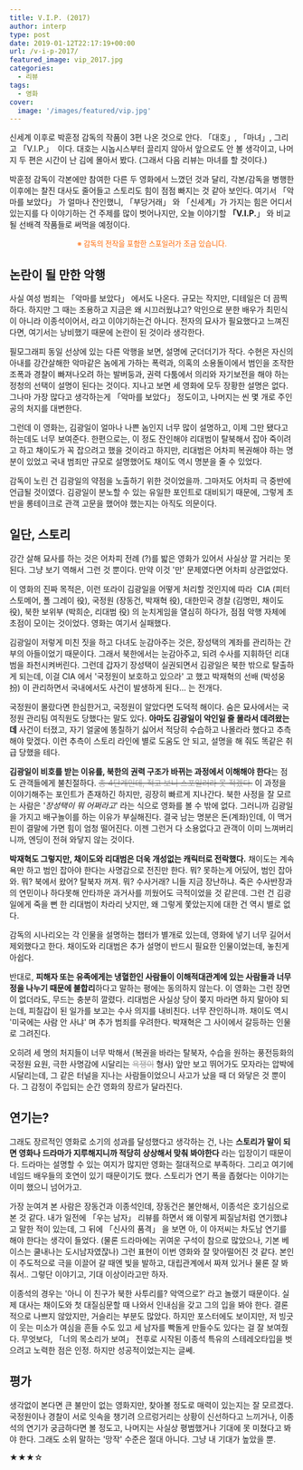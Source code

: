```yaml
---
title: V.I.P. (2017)
author: interp
type: post
date: 2019-01-12T22:17:19+00:00
url: /v-i-p-2017/
featured_image: vip_2017.jpg
categories:
  - 리뷰
tags:
  - 영화
cover:
  image: '/images/featured/vip.jpg'
---
```

신세계 이후로 박훈정 감독의 작품이 3편 나온 것으로 안다. 「대호」, 「마녀」, 그리고 「V.I.P.」  이다. 대호는 시놉시스부터 끌리지 않아서 앞으로도 안 볼 생각이고, 나머지 두 편은 시간이 난 김에 몰아서 봤다. (그래서 다음 리뷰는 마녀를 할 것이다.)

박훈정 감독이 각본에만 참여한 다른 두 영화에서 느꼈던 것과 달리, 각본/감독을 병행한 이후에는 찰진 대사도 줄어들고 스토리도 힘이 점점 빠지는 것 같아 보인다. 여기서 「악마를 보았다」 가 얼마나 잔인했니, 「부당거래」 와 「신세계」가 가지는 힘은 어디서 있는지를 다 이야기하는 건 주제를 많이 벗어나지만, 오늘 이야기할 **「V.I.P.**」 와 비교될 선배격 작품들로 써먹을 예정이다.

<p style="text-align: center;">
  <span style="color: #ff6600; font-size: 0.9em;">※ 감독의 전작을 포함한 스포일러가 조금 있습니다.</span금
</p>

## 논란이 될 만한 악행

사실 여성 범죄는 「악마를 보았다」 에서도 나온다. 규모는 작지만, 디테일은 더 끔찍하다. 하지만 그 때는 조용하고 지금은 왜 시끄러웠냐고? 악인으로 분한 배우가 최민식이 아니라 이종석이어서, 라고 이야기하는건 아니다. 전자의 묘사가 필요했다고 느껴진다면, 여기서는 낭비했기 때문에 논란이 된 것이라 생각한다.

필모그래피 동일 선상에 있는 다른 악행을 보면, 설명에 군더더기가 작다. 수현은 자신의 아내를 강간살해한 악마같은 놈에게 가하는 폭력과, 의혹의 소용돌이에서 범인을 조작한 조폭과 경찰이 빠져나오려 하는 발버둥과, 권력 다툼에서 의리와 자기보전을 해야 하는 정청의 선택이 설명이 된다는 것이다. 지나고 보면 세 영화에 모두 장황한 설명은 없다. 그나마 가장 많다고 생각하는게 「악마를 보았다」 정도이고, 나머지는 씬 몇 개로 주인공의 처지를 대변한다.

그런데 이 영화는, 김광일이 얼마나 나쁜 놈인지 너무 많이 설명하고, 이제 그만 됐다고 하는데도 너무 보여준다. 한편으로는, 이 정도 잔인해야 리대범이 탈북해서 잡아 죽이려고 하고 채이도가 꼭 잡으려고 했을 것이라고 하지만, 리대범은 어차피 복권해야 하는 명분이 있었고 국내 범죄만 규모로 설명했어도 채이도 역시 명분을 줄 수 있었다.

감독이 노린 건 김광일의 약점을 노출하기 위한 것이었을까. 그마저도 어차피 극 중반에 언급될 것이였다. 김광일이 분노할 수 있는 유일한 포인트로 대비되기 때문에, 그렇게 초반을 롱테이크로 관객 고문을 했어야 했는지는 아직도 의문이다.

## 일단, 스토리

강간 살해 묘사를 하는 것은 어차피 전례 (?)를 밟은 영화가 있어서 사실상 깔 거리는 못 된다. 그냥 보기 역해서 그런 것 뿐이다. 만약 이것 '만' 문제였다면 어차피 상관없었다.

이 영화의 진짜 목적은, 이런 또라이 김광일을 어떻게 처리할 것인지에 따라  CIA (피터 스토메어, 폴 그레이 役), 국정원 (장동건, 박재혁 役), 대한민국 경찰 (김명민, 채이도 役), 북한 보위부 (박희순, 리대범 役) 의 눈치게임을 열심히 하다가, 점점 악행 자체에 초점이 모이는 것이었다. 영화는 여기서 실패했다.

김광일이 저렇게 미친 짓을 하고 다녀도 눈감아주는 것은, 장성택의 계좌를 관리하는 간부의 아들이었기 때문이다. 그래서 북한에서는 눈감아주고, 되려 수사를 지휘하던 리대범을 좌천시켜버린다. 그런데 갑자기 장성택이 실권되면서 김광일은 북한 밖으로 탈출하게 되는데, 이걸 CIA 에서 '국정원이 보호하고 있으라' 고 했고 박재혁의 선배 (박성웅 扮) 이 관리하면서 국내에서도 사건이 발생하게 된다&#8230; 는 전개다.

국정원이 몰랐다면 한심한거고, 국정원이 알았다면 도덕적 해이다. 숨은 묘사에서는 국정원 관리팀 여직원도 당했다는 말도 있다. **아마도 김광일이 악인일 줄 몰라서 데려왔는데** 사건이 터졌고, 자기 얼굴에 똥칠하기 싫어서 적당히 수습하고 나몰라라 했다고 추측해야 맞겠다. 이런 추측이 스토리 라인에 별로 도움도 안 되고, 설명을 해 줘도 똑같은 취급 당했을 테다.

**김광일이 비호를 받는 이유를, 북한의 권력 구조가 바뀌는 과정에서 이해해야 한다**는 점도 관객들에게 불친절하다. <del><span style="color: #999999;">총 4단계인데, 적고 보니 스포일러라 못 적겠다.</span></del> 이 과정을 이야기해주는 포인트가 존재하긴 하지만, 굉장히 빠르게 지나간다. 북한 사정을 잘 모르는 사람은 '_장성택이 뭐 어쩌라고_' 라는 식으로 영화를 볼 수 밖에 없다. 그러니까 김광일을 가지고 배구놀이를 하는 이유가 부실해진다. 결국 남는 명분은 돈(계좌)인데, 이 맥거핀이 결말에 가면 힘이 엄청 떨어진다. 이젠 그런거 다 소용없다고 관객이 이미 느껴버리니까, 엔딩이 전혀 와닿지 않는 것이다.

**박재혁도 그렇지만, 채이도와 리대범은 더욱 개성없는 캐릭터로 전락했다.** 채이도는 계속 욕만 하고 범인 잡아야 한다는 사명감으로 전진만 한다. 뭐? 못하는게 어딨어, 범인 잡아와. 뭐? 북에서 왔어? 탈북자 꺼져. 뭐? 수사거래? 니들 지금 장난하냐. 죽은 수사반장과의 연민이나 하다못해 안타까운 과거사를 끼웠어도 극적이었을 것 같은데. 그런 건 김광일에게 죽을 뻔 한 리대범이 차라리 낫지만, 왜 그렇게 쫓았는지에 대한 건 역시 별로 없다.

감독의 시나리오는 각 인물을 설명하는 챕터가 별개로 있는데, 영화에 넣기 너무 길어서 제외했다고 한다. 채이도와 리대범은 추가 설명이 반드시 필요한 인물이었는데, 놓친게 아쉽다.

반대로, **피해자 또는 유족에게는 냉혈한인 사람들이 이해적대관계에 있는 사람들과 너무 정을 나누기 때문에 불합리**하다고 말하는 평에는 동의하지 않는다. 이 영화는 그런 장면이 없더라도, 무드는 충분히 깔렸다. 리대범은 사실상 당이 쫒지 마라면 하지 말아야 되는데, 피칠갑이 된 일가를 보고는 수사 의지를 내비친다. 너무 잔인하니까. 채이도 역시 '미국에는 사람 안 사냐' 며 추가 범죄를 우려한다. 박재혁은 그 사이에서 갈등하는 인물로 그려진다.

오히려 세 명의 처지들이 너무 박해서 (복권을 바라는 탈북자, 수습을 원하는 풍전등화의 국정원 요원, 극한 사명감에 시달리는 <span style="color: #999999;"><del>욕쟁이</del></span> 형사) 앞만 보고 뛰어가도 모자라는 압박에 시달리는데, 그 같은 터널을 지나는 사람들이었으니 사고가 났을 때 더 와닿은 것 뿐이다. 그 감정이 주입되는 순간 영화의 장르가 달라진다.

## 연기는?

그래도 장르적인 영화로 소기의 성과를 달성했다고 생각하는 건, 나는 **스토리가 말이 되면 영화나 드라마가 지루해지니까 적당히 상상해서 맞춰 봐야한다** 라는 입장이기 때문이다. 드라마는 설명할 수 있는 여지가 많지만 영화는 절대적으로 부족하다. 그리고 여기에 네임드 배우들의 호연이 있기 때문이기도 했다. 스토리가 연기 폭을 좁혔다는 이야기는 이미 했으니 넘어가고.

가장 눈여겨 본 사람은 장동건과 이종석인데, 장동건은 불안해서, 이종석은 호기심으로 본 것 같다. 내가 일전에 「우는 남자」 리뷰를 하면서 왜 이렇게 찌질남처럼 연기했냐고 말한 적이 있는데, 그 뒤에 「신사의 품격」 을 보면 아, 이 아저씨는 차도남 연기를 해야 한다는 생각이 들었다. (물론 드라마에는 귀여운 구석이 참으로 많았으나, 기본 베이스는 쿨내나는 도시남자였잖나) 그런 표현이 이번 영화와 잘 맞아떨어진 것 같다. 본인이 주도적으로 극을 이끌어 갈 때엔 빛을 발하고, 대립관계에서 짜져 있거나 물론 잘 봐줘서.. 그렇단 이야기고, 기대 이상이라고만 하자.

이종석의 경우는 '아니 이 친구가 북한 사투리를? 악역으로?' 라고 놀랬기 때문이다. 실제 대사는 채이도와 첫 대질심문할 때 나와서 인내심을 갖고 그의 입을 봐야 한다. 결론적으로 나쁘지 않았지만, 거슬리는 부분도 많았다. 하지만 포스터에도 보이지만, 저 빙긋이 웃는 미소가 여심을 흔들 수도 있고 세 남자를 빡돌게 만들수도 있다는 걸 잘 보여줬다. 무엇보다, 「너의 목소리가 보여」 전후로 시작된 이종석 특유의 스테레오타입을 벗으려고 노력한 점은 인정. 하지만 성공적이었는지는 글쎄.

## 평가

생각없이 본다면 큰 불만이 없는 영화지만, 찾아볼 정도로 매력이 있는지는 잘 모르겠다. 국정원이나 경찰이 서로 잇속을 챙기려 으르렁거리는 상황이 신선하다고 느끼거나, 이종석의 연기가 궁금하다면 볼 정도고, 나머지는 사실상 평범했거나 기대에 못 미쳤다고 봐야 한다. 그래도 소위 말하는 '망작' 수준은 절대 아니다. 그냥 내 기대가 높았을 뿐.

★★★☆